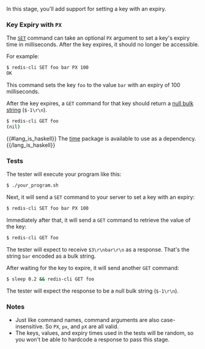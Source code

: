 In this stage, you'll add support for setting a key with an expiry.

### Key Expiry with `PX`

The [`SET`](https://redis.io/commands/set) command can take an optional `PX` argument to set a key's expiry time in milliseconds. After the key expires, it should no longer be accessible.

For example:
```bash
$ redis-cli SET foo bar PX 100
OK
```
This command sets the key `foo` to the value `bar` with an expiry of 100 milliseconds.

After the key expires, a `GET` command for that key should return a [null bulk string](https://redis.io/docs/latest/develop/reference/protocol-spec/#null-bulk-strings) (`$-1\r\n`).

```bash
$ redis-cli GET foo
(nil)
```

{{#lang_is_haskell}}
The [time](https://hackage.haskell.org/package/time) package is available
to use as a dependency.
{{/lang_is_haskell}}

### Tests

The tester will execute your program like this:

```bash
$ ./your_program.sh
```

Next, it will send a `SET` command to your server to set a key with an expiry:

```bash
$ redis-cli SET foo bar PX 100
```

Immediately after that, it will send a `GET` command to retrieve the value of the key:

```bash
$ redis-cli GET foo
```

The tester will expect to receive `$3\r\nbar\r\n` as a response. That's the string `bar` encoded as a bulk string.

After waiting for the key to expire, it will send another `GET` command:

```bash
$ sleep 0.2 && redis-cli GET foo
```

The tester will expect the response to be a null bulk string (`$-1\r\n`).

### Notes

- Just like command names, command arguments are also case-insensitive. So `PX`, `px`, and `pX` are all valid.
- The keys, values, and expiry times used in the tests will be random, so you won't be able to hardcode a response to pass this stage.
